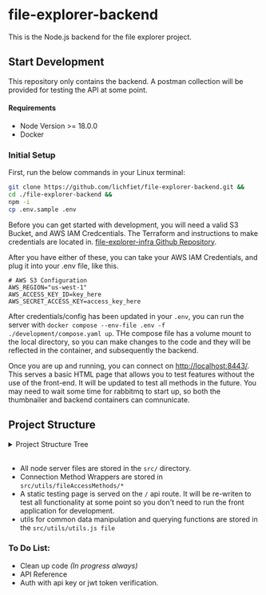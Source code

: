 
# file-explorer-backend

This is the Node.js backend for the file explorer project. 

## Start Development
This repository only contains the backend. A postman collection will be provided for testing the API at some point.

#### Requirements

- Node Version >= 18.0.0
- Docker

### Initial Setup

First, run the below commands in your Linux terminal:

```bash
git clone https://github.com/lichfiet/file-explorer-backend.git &&
cd ./file-explorer-backend &&
npm -i
cp .env.sample .env
```

Before you can get started with development, you will need a valid S3 Bucket, and AWS IAM Credcentials. The Terraform and instructions to make credentials are located in. [file-explorer-infra Github Repository](https://github.com/lichfiet/file-explorer-infra.git/).

After you have either of these, you can take your AWS IAM Credentials, and plug it into your .env file, like this.

```
# AWS S3 Configuration
AWS_REGION="us-west-1"
AWS_ACCESS_KEY_ID=key_here
AWS_SECRET_ACCESS_KEY=access_key_here
```

After credentials/config has been updated in your `.env`, you can run the server with `docker compose --env-file .env -f ./development/compose.yaml up`. THe compose file has a volume mount to the local directory, so you can make changes to the code and they will be reflected in the container, and subsequently the backend.

Once you are up and running, you can connect on [http://localhost:8443/](http://localhost:8443/). This serves a basic HTML page that allows you to test features without the use of the front-end. It will be updated to test all methods in the future. You may need to wait some time for rabbitmq to start up, so both the thumbnailer and backend containers can comnunicate.

## Project Structure

<details>
    <summary>Project Structure Tree</summary>

        .
        ├── .dockerignore # Specifies files to ignore when building a Docker image
        ├── .env.sample # Sample environment variables file
        ├── .github/ # GitHub Actions workflow for building Docker image
        ├── .gitignore # Specifies files to ignore in Git
        ├── development/
        │   ├── dev-init.sh # Initialization script for development environment
        │   └── Dockerfile # Dockerfile for development environment
        │   └── compose.yaml # Docker compose file for development environment
        ├── Makefile # Makefile for automating tasks
        ├── package.json # Node.js dependencies and scripts
        ├── README.md # Documentation for the project
        └── src/
            ├── index.html # Entry point for the application
            ├── middlewares/
            │   ├── error.js # Middleware for handling errors
            │   ├── etc.
            ├── server.js # Main server file
            └── utils/
                ├── fileAccess/ # Soon to remove sftp and make one objet with all the methods
                │   ├── fileAccessMethodController.js # Controller for file access methods
                │   ├── ftpWrapper.js # Wrapper for FTP file access
                │   └── s3Wrapper.js # Wrapper for S3 file access
                └── utilityWrapper.js # General utilities

</details>
<br>

- All node server files are stored in the `src/` directory.
- Connection Method Wrappers are stored in `src/utils/fileAccessMethods/*`
- A static testing page is served on the `/` api route. It will be re-writen to test all functionality at some point so you don't need to run the front application for development.
- utils for common data manipulation and querying functions are stored in the `src/utils/utils.js file`


### To Do List:
- Clean up code *(In progress always)*
- API Reference
- Auth with api key or jwt token verification.

